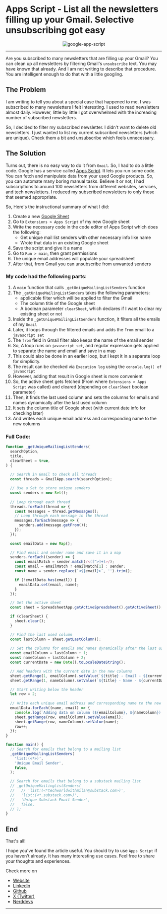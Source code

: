 # Apps Script - List all the newsletters filling up your Gmail. Selective unsubscribing got easy

<div align="center">
  <img src="https://developers.google.com/static/apps-script/images/landing-page-hero.svg" alt="google-app-script"/>
</div>

-----

Are you subscribed to many newsletters that are filling up your Gmail? You can clean up all newsletters by filtering Gmail's `unsubscribe` text. You may have known that already. And I am not writing to describe that procedure. You are intelligent enough to do that with a little googling.

## The Problem
I am writing to tell you about a special case that happened to me. I was subscribed to many newsletters I felt interesting. I used to read newsletters almost daily. However, little by little I got overwhelmed with the increasing number of subscribed newsletters.

So, I decided to filter my subscribed newsletter. I didn't want to delete old newsletters. I just wanted to list my current subscribed newsletters (which are unique). Check them a bit and unsubscribe which feels unnecessary.

## The Solution
Turns out, there is no easy way to do it from `Gmail`. So, I had to do a little code. Google has a service called [Apps Script](https://developers.google.com/apps-script). It lets you run some code. You can fetch and manipulate data from your used Google products. So, you can automate many boring manual tasks. Believe it or not, I had subscriptions to around 100 newsletters from different websites, services, and tech newsletters. I reduced my subscribed newsletters to only those that seemed appropriate.

So, Here's the instructional summary of what I did:
1. Create a new [Google Sheet](https://workspace.google.com/products/sheets/)
2. Go to `Extensions > Apps Script` of my new Google sheet
3. Write the necessary code in the code editor of Apps Script which does the following:
   - Get unique mail list senders with other necessary info like name
   - Wrote that data in an existing Google sheet
4. Save the script and give it a name
5. Go to `Run > main`, then grant permissions
6. The unique email addresses will populate your spreadsheet
7. After that, from Gmail you can unsubscribe from unwanted senders

### My code had the following parts:
1.  A `main` function that calls `_getUniqueMailingListSenders` function
2.  The `_getUniqueMailingListSenders` takes the following parameters:
    - applicable filter which will be applied to filter the Gmail
    - The column title of the Google sheet
    - A boolean parameter `clearSheet`, which declares if I want to clear my existing sheet or not
3. Inside the `_getUniqueMailingListSenders` function, it filters all the emails of my `Gmail`
4. Later, it loops through the filtered emails and adds the `From` email to a `javascript set`
5. The `from` field in Gmail filter also keeps the name of the email sender
6. So, A loop runs on `javascript set`, and regular expression gets applied to separate the name and email and save in a map
7. This could also be done in an earlier loop, but I kept it in a separate loop for simplicity.
8. The result can be checked via `Execution log` using the `console.log() of javascript`
9. However, adding that result in Google sheet is more convenient
10. So, the active sheet gets fetched (From where `Extensions > Apps Script` was called) and cleared (depending on `clearSheet` boolean parameter)
11. Then, it finds the last used column and sets the columns for emails and names dynamically after the last used column
12. It sets the column title of Google sheet (with current date info for checking later)
13. And writes each unique email address and corresponding name to the new columns

### Full Code:
```javascript
function _getUniqueMailingListSenders(
  searchOption,
  title,
  clearSheet = true,
) {
  
  // Search in Gmail to check all threads
  const threads = GmailApp.search(searchOption);

  // Use a Set to store unique senders
  const senders = new Set();
  
  // Loop through each thread
  threads.forEach(thread => {
    const messages = thread.getMessages();
    // Loop through each message in the thread
    messages.forEach(message => {
      senders.add(message.getFrom());
    });
  });
  
  const emailData = new Map();

  // Find email and sender name and save it in a map
  senders.forEach((sender) => {
    const emailMatch = sender.match(/<([^>]+)>/);
    const email = emailMatch ? emailMatch[1] : sender;
    const name = sender.replace(`<${email}>`, '').trim();

    if (!emailData.has(email)) {
      emailData.set(email, name);
    }
  });

  // Get the active sheet
  const sheet = SpreadsheetApp.getActiveSpreadsheet().getActiveSheet();

  if (clearSheet) {
    sheet.clear();
  }

  // Find the last used column
  const lastColumn = sheet.getLastColumn();
  
  // Set the columns for emails and names dynamically after the last used column
  const emailColumn = lastColumn + 1;
  const nameColumn = lastColumn + 2;
  const currentDate = new Date().toLocaleDateString();

  // Add headers with the current date in the new columns
  sheet.getRange(1, emailColumn).setValue(`${title} - Email - ${currentDate}`);
  sheet.getRange(1, nameColumn).setValue(`${title} - Name - ${currentDate}`);

  // Start writing below the header
  let row = 2;
  
  // Write each unique email address and corresponding name to the new columns
  emailData.forEach((name, email) => {
    console.log(`Adding data on column (${emailColumn}, ${nameColumn}) and row ${row}: `, {email, name});
    sheet.getRange(row, emailColumn).setValue(email);
    sheet.getRange(row, nameColumn).setValue(name);
    row++;
  });
}

function main() {
  // Search for emails that belong to a mailing list
  _getUniqueMailingListSenders(
    'list:(<*>)',
    'Unique Email Sender',
    false,
  );

  // Search for emails that belong to a substack mailing list
  // _getUniqueMailingListSenders(
  //   // 'list:(<*techworldwithmilan@substack.com>)',
  //   'list:(<*.substack.com>)',
  //   'Unique Substack Email Sender',
  //   false,
  // );
}
```

## End

That's all!

I hope you've found the article useful. You should try to use `Apps Script` if you haven't already. It has many interesting use cases. Feel free to share your thoughts and experiences.

Check more on
- [Website](https://encryptioner.github.io)
- [Linkedin](https://www.linkedin.com/in/mir-mursalin-ankur)
- [Github](https://github.com/Encryptioner)
- [X (Twitter)](https://twitter.com/AnkurMursalin)
- [Nerddevs](https://nerddevs.com/blog/)

-----
